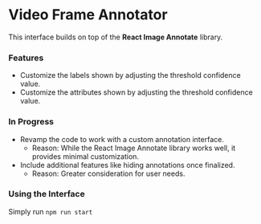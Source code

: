 # Video Frame Annotator

This interface builds on top of the **React Image Annotate** library.

### Features
- Customize the labels shown by adjusting the threshold confidence value.
- Customize the attributes shown by adjusting the threshold confidence value.

### In Progress
- Revamp the code to work with a custom annotation interface.
  - Reason: While the React Image Annotate library works well, it provides minimal customization.
- Include additional features like hiding annotations once finalized.
  - Reason: Greater consideration for user needs.

### Using the Interface

Simply run `npm run start`
